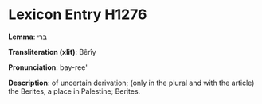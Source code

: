 # Lexicon Entry H1276

**Lemma**: בֵּרִי

**Transliteration (xlit)**: Bêrîy

**Pronunciation**: bay-ree'

**Description**:
of uncertain derivation; (only in the plural and with the article) the Berites, a place in Palestine; Berites.
